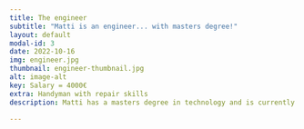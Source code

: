 ```yaml
---
title: The engineer
subtitle: "Matti is an engineer... with masters degree!"
layout: default
modal-id: 3
date: 2022-10-16
img: engineer.jpg
thumbnail: engineer-thumbnail.jpg
alt: image-alt
key: Salary = 4000€
extra: Handyman with repair skills
description: Matti has a masters degree in technology and is currently working remotely to Finland as a software developer

---
```

